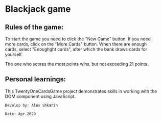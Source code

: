# Blackjack game

## Rules of the game:

To start the game you need to click the "New Game" button. If you need more cards, click on the "More Cards" button. When there are enough cards, select "Enoughght cards", after which the bank draws cards for yourself.

The one who scores the most points wins, but not exceeding 21 points.

## Personal learnings:

This TwentyOneCardsGame project demonstrates skills in working with the DOM component using JavaScript.

`Develop by: Alex Shkarin`

`Date: Apr.2020`
